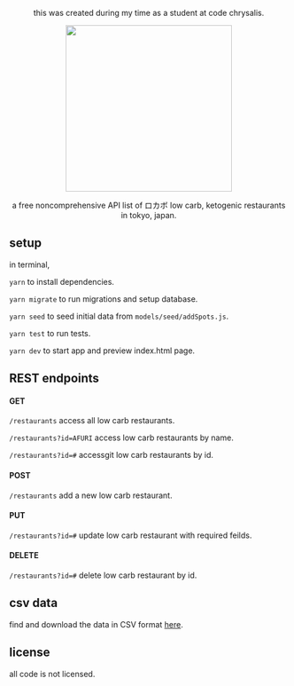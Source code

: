 <p align="center">this was created during my time as a student at code chrysalis.</p>

<p align="center"><img src="https://i.ibb.co/bKvtjJZ/logo.png" width="300px"></p>

<p align="center">a free noncomprehensive API list of ロカボ low carb, ketogenic restaurants in tokyo, japan.</p>

## setup

in terminal,

`yarn` to install dependencies.

`yarn migrate` to run migrations and setup database.

`yarn seed` to seed initial data from `models/seed/addSpots.js`.

`yarn test` to run tests.

`yarn dev` to start app and preview index.html page.

## REST endpoints

#### GET

`/restaurants` access all low carb restaurants.

`/restaurants?id=AFURI` access low carb restaurants by name.

`/restaurants?id=#` accessgit  low carb restaurants by id.

#### POST

`/restaurants` add a new low carb restaurant.

#### PUT

`/restaurants?id=#` update low carb restaurant with required feilds.

#### DELETE

`/restaurants?id=#` delete low carb restaurant by id.

## csv data

find and download the data in CSV format [here](https://github.com/steffieharner/cc10-project.api-solo/tree/master/csv).

## license

all code is not licensed.
